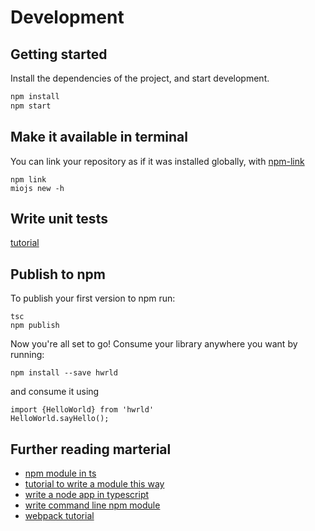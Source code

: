 # Development

## Getting started

Install the dependencies of the project, and start development.

```bash
npm install
npm start
```

## Make it available in terminal

You can link your repository as if it was installed globally, with [npm-link](https://docs.npmjs.com/cli/link)

    npm link
    miojs new -h

## Write unit tests

[tutorial](http://how-to-write-a-typescript-library.com/unit-testing)

## Publish to npm

To publish your first version to npm run:

    tsc
    npm publish

Now you're all set to go! Consume your library anywhere you want by running:

    npm install --save hwrld

and consume it using

    import {HelloWorld} from 'hwrld'
    HelloWorld.sayHello();

## Further reading marterial

* [npm module in ts](https://codeburst.io/https-chidume-nnamdi-com-npm-module-in-typescript-12b3b22f0724)
* [tutorial to write a module this way](https://www.tsmean.com/articles/how-to-write-a-typescript-library/)
* [write a node app in typescript](https://blog.risingstack.com/building-a-node-js-app-with-typescript-tutorial/)
* [write command line npm module](https://developer.atlassian.com/blog/2015/11/scripting-with-node/)
* [webpack tutorial](http://marcobotto.com/compiling-and-bundling-typescript-libraries-with-webpack/)